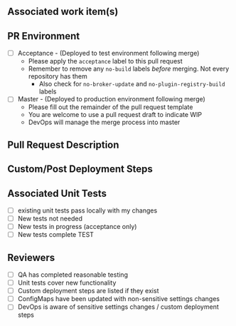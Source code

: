 ## Associated work item(s)
<!--Work item links-->

## PR Environment
- [ ] Acceptance - (Deployed to test environment following merge)
  - Please apply the `acceptance` label to this pull request
  - Remember to remove any `no-build` labels _before_ merging. Not every repository has them
    - Also check for `no-broker-update` and `no-plugin-registry-build` labels
- [ ] Master - (Deployed to production environment following merge)
  - Please fill out the remainder of the pull request template
  - You are welcome to use a pull request draft to indicate WIP
  - DevOps will manage the merge process into master

## Pull Request Description
<!--Please describe your change-->

## Custom/Post Deployment Steps
<!-- custom deployment steps here (if any) -->

## Associated Unit Tests
- [ ] existing unit tests pass locally with my changes
- [ ] New tests not needed
- [ ] New tests in progress (acceptance only)
- [ ] New tests complete
TEST

## Reviewers
- [ ] QA has completed reasonable testing
- [ ] Unit tests cover new functionality
- [ ] Custom deployment steps are listed if they exist
- [ ] ConfigMaps have been updated with non-sensitive settings changes
- [ ] DevOps is aware of sensitive settings changes / custom deployment steps
